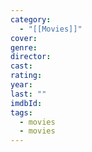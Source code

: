 ```yaml
---
category:
  - "[[Movies]]"
cover: 
genre: 
director: 
cast: 
rating: 
year: 
last: ""
imdbId: 
tags:
  - movies
  - movies
---
```


